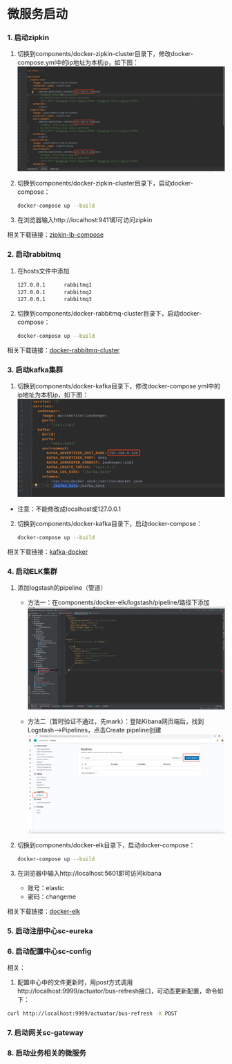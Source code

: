 # 微服务启动

### 1. 启动zipkin
1. 切换到components/docker-zipkin-cluster目录下，修改docker-compose.yml中的ip地址为本机ip，如下图：
    ![](../doc/pic/7.jpg)  
    
2. 切换到components/docker-zipkin-cluster目录下，启动docker-compose：
    ```bash
    docker-compose up --build
    ```
    
3. 在浏览器输入http://localhost:9411即可访问zipkin

相关下载链接：[zipkin-lb-compose](https://github.com/Dan70402/zipkin-lb-compose)

### 2. 启动rabbitmq
1. 在hosts文件中添加
    ```bash
    127.0.0.1      rabbitmq1
    127.0.0.1      rabbitmq2
    127.0.0.1      rabbitmq3
    ```

2. 切换到components/docker-rabbitmq-cluster目录下，启动docker-compose：
    ```bash
    docker-compose up --build
    ```
    
相关下载链接：[docker-rabbitmq-cluster](https://github.com/pardahlman/docker-rabbitmq-cluster)

### 3. 启动kafka集群
1. 切换到components/docker-kafka目录下，修改docker-compose.yml中的ip地址为本机ip，如下图：
    ![](../doc/pic/4.jpg)  
    
* 注意：不能修改成localhost或127.0.0.1

2. 切换到components/docker-kafka目录下，启动docker-compose：
    ```bash
    docker-compose up --build
    ```
    
相关下载链接：[kafka-docker](https://github.com/wurstmeister/kafka-docker)

### 4. 启动ELK集群
1. 添加logstash的pipeline（管道）

    * 方法一：在components/docker-elk/logstash/pipeline/路径下添加
    ![](../doc/pic/5.jpg) 
    
    * 方法二（暂时验证不通过，先mark）：登陆Kibana网页端后，找到Logstash——>Pipelines，点击Create pipeline创建
    ![](../doc/pic/6.jpg) 
    
2. 切换到components/docker-elk目录下，启动docker-compose：
    ```bash
    docker-compose up --build
    ```
3. 在浏览器中输入http://localhost:5601即可访问kibana
    * 账号：elastic
    * 密码：changeme

相关下载链接：[docker-elk](https://github.com/deviantony/docker-elk)

### 5. 启动注册中心sc-eureka
### 6. 启动配置中心sc-config
相关：
1. 配置中心中的文件更新时，用post方式调用http://localhost:9999/actuator/bus-refresh接口，可动态更新配置，命令如下：
```bash
curl http://localhost:9999/actuator/bus-refresh -X POST
```
### 7. 启动网关sc-gateway
### 8. 启动业务相关的微服务